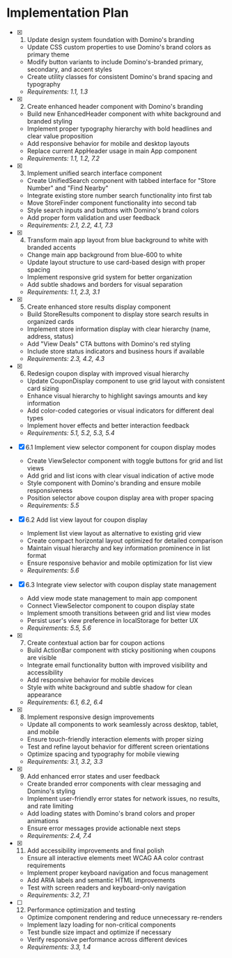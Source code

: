 # Implementation Plan

- [x] 1. Update design system foundation with Domino's branding
  - Update CSS custom properties to use Domino's brand colors as primary theme
  - Modify button variants to include Domino's-branded primary, secondary, and accent styles
  - Create utility classes for consistent Domino's brand spacing and typography
  - _Requirements: 1.1, 1.3_

- [x] 2. Create enhanced header component with Domino's branding
  - Build new EnhancedHeader component with white background and branded styling
  - Implement proper typography hierarchy with bold headlines and clear value proposition
  - Add responsive behavior for mobile and desktop layouts
  - Replace current AppHeader usage in main App component
  - _Requirements: 1.1, 1.2, 7.2_

- [x] 3. Implement unified search interface component
  - Create UnifiedSearch component with tabbed interface for "Store Number" and "Find Nearby"
  - Integrate existing store number search functionality into first tab
  - Move StoreFinder component functionality into second tab
  - Style search inputs and buttons with Domino's brand colors
  - Add proper form validation and user feedback
  - _Requirements: 2.1, 2.2, 4.1, 7.3_

- [x] 4. Transform main app layout from blue background to white with branded accents
  - Change main app background from blue-600 to white
  - Update layout structure to use card-based design with proper spacing
  - Implement responsive grid system for better organization
  - Add subtle shadows and borders for visual separation
  - _Requirements: 1.1, 2.3, 3.1_

- [x] 5. Create enhanced store results display component
  - Build StoreResults component to display store search results in organized cards
  - Implement store information display with clear hierarchy (name, address, status)
  - Add "View Deals" CTA buttons with Domino's red styling
  - Include store status indicators and business hours if available
  - _Requirements: 2.3, 4.2, 4.3_

- [x] 6. Redesign coupon display with improved visual hierarchy
  - Update CouponDisplay component to use grid layout with consistent card sizing
  - Enhance visual hierarchy to highlight savings amounts and key information
  - Add color-coded categories or visual indicators for different deal types
  - Implement hover effects and better interaction feedback
  - _Requirements: 5.1, 5.2, 5.3, 5.4_

- [x] 6.1 Implement view selector component for coupon display modes
  - Create ViewSelector component with toggle buttons for grid and list views
  - Add grid and list icons with clear visual indication of active mode
  - Style component with Domino's branding and ensure mobile responsiveness
  - Position selector above coupon display area with proper spacing
  - _Requirements: 5.5_

- [x] 6.2 Add list view layout for coupon display
  - Implement list view layout as alternative to existing grid view
  - Create compact horizontal layout optimized for detailed comparison
  - Maintain visual hierarchy and key information prominence in list format
  - Ensure responsive behavior and mobile optimization for list view
  - _Requirements: 5.6_

- [x] 6.3 Integrate view selector with coupon display state management
  - Add view mode state management to main app component
  - Connect ViewSelector component to coupon display state
  - Implement smooth transitions between grid and list view modes
  - Persist user's view preference in localStorage for better UX
  - _Requirements: 5.5, 5.6_

- [x] 7. Create contextual action bar for coupon actions
  - Build ActionBar component with sticky positioning when coupons are visible
  - Integrate email functionality button with improved visibility and accessibility
  - Add responsive behavior for mobile devices
  - Style with white background and subtle shadow for clean appearance
  - _Requirements: 6.1, 6.2, 6.4_

- [x] 8. Implement responsive design improvements
  - Update all components to work seamlessly across desktop, tablet, and mobile
  - Ensure touch-friendly interaction elements with proper sizing
  - Test and refine layout behavior for different screen orientations
  - Optimize spacing and typography for mobile viewing
  - _Requirements: 3.1, 3.2, 3.3_

- [x] 9. Add enhanced error states and user feedback
  - Create branded error components with clear messaging and Domino's styling
  - Implement user-friendly error states for network issues, no results, and rate limiting
  - Add loading states with Domino's brand colors and proper animations
  - Ensure error messages provide actionable next steps
  - _Requirements: 2.4, 7.4_


- [x] 11. Add accessibility improvements and final polish
  - Ensure all interactive elements meet WCAG AA color contrast requirements
  - Implement proper keyboard navigation and focus management
  - Add ARIA labels and semantic HTML improvements
  - Test with screen readers and keyboard-only navigation
  - _Requirements: 3.2, 7.1_

- [ ] 12. Performance optimization and testing
  - Optimize component rendering and reduce unnecessary re-renders
  - Implement lazy loading for non-critical components
  - Test bundle size impact and optimize if necessary
  - Verify responsive performance across different devices
  - _Requirements: 3.3, 1.4_